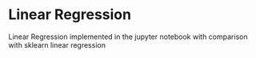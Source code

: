 
# Linear Regression

Linear Regression implemented in the jupyter notebook with comparison with sklearn linear regression
